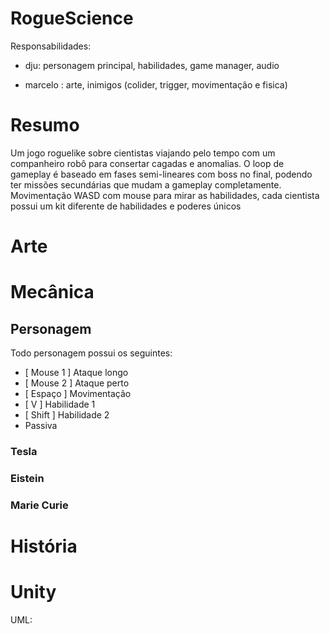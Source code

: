# RogueScience

Responsabilidades:
* dju: personagem principal, habilidades, game manager, audio

* marcelo : arte, inimigos  (colider, trigger, movimentação e fisica)


# Resumo 
Um jogo roguelike sobre cientistas viajando pelo tempo com um companheiro robô para consertar cagadas e anomalias. O loop de gameplay é baseado em fases semi-lineares com boss no final, podendo ter missões secundárias que mudam a gameplay completamente. 
Movimentação WASD com mouse para mirar as habilidades, cada cientista possui um kit diferente de habilidades e poderes únicos

# Arte

# Mecânica 
## Personagem
Todo personagem possui os seguintes: 
* [ Mouse 1 ] Ataque longo 
* [ Mouse 2 ] Ataque perto
* [ Espaço ] Movimentação
* [ V ] Habilidade 1
* [ Shift ] Habilidade 2
* Passiva

### Tesla

### Eistein

### Marie Curie



# História


# Unity

UML: 
